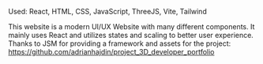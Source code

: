 Used: React, HTML, CSS, JavaScript, ThreeJS, Vite, Tailwind

This website is a modern UI/UX Website with many different components. It mainly uses React and utilizes states and scaling to better user experience.
Thanks to JSM for providing a framework and assets for the project: https://github.com/adrianhajdin/project_3D_developer_portfolio